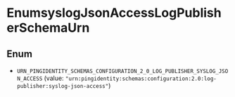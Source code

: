 

# EnumsyslogJsonAccessLogPublisherSchemaUrn

## Enum


* `URN_PINGIDENTITY_SCHEMAS_CONFIGURATION_2_0_LOG_PUBLISHER_SYSLOG_JSON_ACCESS` (value: `"urn:pingidentity:schemas:configuration:2.0:log-publisher:syslog-json-access"`)



